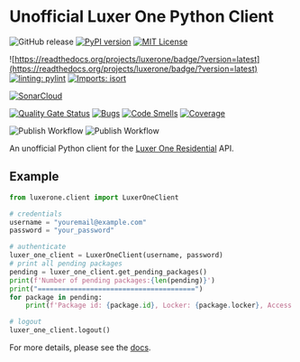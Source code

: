 # Unofficial Luxer One Python Client

![GitHub release](https://img.shields.io/github/v/release/shinn5112/luxerone?sort=semver&color=blue)
[![PyPI version](https://badge.fury.io/py/luxerone.svg)](https://badge.fury.io/py/luxerone)
[![MIT License](https://img.shields.io/badge/liscense-MIT-blue)](https://github.com/shinn5112/luxerone/blob/master/LICENSE)

![https://readthedocs.org/projects/luxerone/badge/?version=latest](https://readthedocs.org/projects/luxerone/badge/?version=latest)
[![linting: pylint](https://img.shields.io/badge/linting-pylint-yellowgreen)](https://github.com/pylint-dev/pylint)
[![Imports: isort](https://img.shields.io/badge/imports-isort-blue)](https://pycqa.github.io/isort/)

[![SonarCloud](https://sonarcloud.io/images/project_badges/sonarcloud-white.svg)](https://sonarcloud.io/summary/new_code?id=shinn5112_luxerone)

[![Quality Gate Status](https://sonarcloud.io/api/project_badges/measure?project=shinn5112_luxerone&metric=alert_status)](https://sonarcloud.io/summary/new_code?id=shinn5112_luxerone)
[![Bugs](https://sonarcloud.io/api/project_badges/measure?project=shinn5112_luxerone&metric=bugs)](https://sonarcloud.io/summary/new_code?id=shinn5112_luxerone)
[![Code Smells](https://sonarcloud.io/api/project_badges/measure?project=shinn5112_luxerone&metric=code_smells)](https://sonarcloud.io/summary/new_code?id=shinn5112_luxerone)
[![Coverage](https://sonarcloud.io/api/project_badges/measure?project=shinn5112_luxerone&metric=coverage)](https://sonarcloud.io/summary/new_code?id=shinn5112_luxerone)


![Publish Workflow](https://github.com/shinn5112/luxerone/actions/workflows/verification.yaml/badge.svg)
![Publish Workflow](https://github.com/shinn5112/luxerone/actions/workflows/python-publish.yaml/badge.svg)


An unofficial Python client for the [Luxer One Residential](https://www.luxerone.com/market/residential/) API.

## Example

```python
from luxerone.client import LuxerOneClient

# credentials
username = "youremail@example.com"
password = "your_password"

# authenticate
luxer_one_client = LuxerOneClient(username, password)
# print all pending packages
pending = luxer_one_client.get_pending_packages()
print(f'Number of pending packages:{len(pending)}')
print("=======================================")
for package in pending:
    print(f'Package id: {package.id}, Locker: {package.locker}, Access Code: {package.accessCode}')

# logout
luxer_one_client.logout()

```

For more details, please see the [docs](https://luxerone.readthedocs.io/en/latest/).
